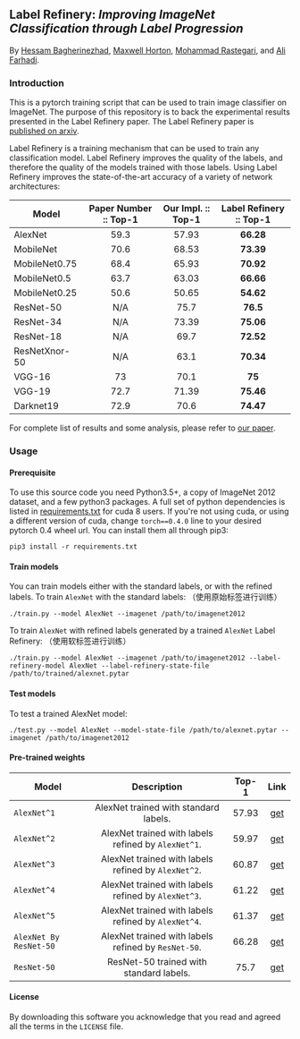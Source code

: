 ## Label Refinery: *Improving ImageNet Classification through Label Progression*
By [Hessam Bagherinezhad](http://homes.cs.washington.edu/~hessam/),
[Maxwell Horton](http://homes.cs.washington.edu/~mchorton/),
[Mohammad Rastegari](http://www.umiacs.umd.edu/~mrastega/),
and [Ali Farhadi](http://homes.cs.washington.edu/~ali/).

### Introduction

This is a pytorch training script that can be used to train image classifier on
ImageNet. The purpose of this repository is to back the experimental results
presented in the Label Refinery paper. The Label Refinery paper is
[published on arxiv](https://arxiv.org/abs/1805.02641).

Label Refinery is a training mechanism that can be used to train any
classification model. Label Refinery improves the quality of the labels, and
therefore the quality of the models trained with those labels. Using Label
Refinery improves the state-of-the-art accuracy of a variety of network
architectures:

Model          | Paper Number :: Top-1 | Our Impl. :: Top-1  | Label Refinery :: Top-1
-------------- |:---------------------:|:-------------------:|:-----------------------:
AlexNet        | 59.3                  | 57.93               | **66.28**
MobileNet      | 70.6                  | 68.53               | **73.39**
MobileNet0.75  | 68.4                  | 65.93               | **70.92**
MobileNet0.5   | 63.7                  | 63.03               | **66.66**
MobileNet0.25  | 50.6                  | 50.65               | **54.62**
ResNet-50      | N/A                   | 75.7                | **76.5**
ResNet-34      | N/A                   | 73.39               | **75.06**
ResNet-18      | N/A                   | 69.7                | **72.52**
ResNetXnor-50  | N/A                   | 63.1                | **70.34**
VGG-16         | 73                    | 70.1                | **75**
VGG-19         | 72.7                  | 71.39               | **75.46**
Darknet19      | 72.9                  | 70.6                | **74.47**

For complete list of results and some analysis, please refer to
[our paper](https://arxiv.org/abs/1805.02641).

### Usage
#### Prerequisite
To use this source code you need Python3.5+, a copy of ImageNet 2012 dataset,
and a few python3 packages. A full set of python dependencies is listed in
[requirements.txt](requirements.txt) for cuda 8 users. If you're not using cuda,
or using a different version of cuda, change `torch==0.4.0` line to your desired
pytorch 0.4 wheel url. You can install them all through pip3:
```
pip3 install -r requirements.txt
```

#### Train models

You can train models either with the standard labels, or with the refined
labels. To train `AlexNet` with the standard labels:
（使用原始标签进行训练）
```
./train.py --model AlexNet --imagenet /path/to/imagenet2012
```
To train `AlexNet` with refined labels generated by a trained `AlexNet` Label
Refinery:
（使用软标签进行训练）
```
./train.py --model AlexNet --imagenet /path/to/imagenet2012 --label-refinery-model AlexNet --label-refinery-state-file /path/to/trained/alexnet.pytar
```

#### Test models

To test a trained AlexNet model:
```
./test.py --model AlexNet --model-state-file /path/to/alexnet.pytar --imagenet /path/to/imagenet2012
```


#### Pre-trained weights

Model                | Description                                           | Top-1  | Link
-------------------- |:-----------------------------------------------------:|:------:|:------:
`AlexNet^1`            | AlexNet trained with standard labels.               | 57.93  | [get](https://storage.googleapis.com/xnorai-public/downloads/label-refinery/alexnet%5E1.pytar)
`AlexNet^2`            | AlexNet trained with labels refined by `AlexNet^1`. | 59.97  | [get](https://storage.googleapis.com/xnorai-public/downloads/label-refinery/alexnet%5E2.pytar)
`AlexNet^3`            | AlexNet trained with labels refined by `AlexNet^2`. | 60.87  | [get](https://storage.googleapis.com/xnorai-public/downloads/label-refinery/alexnet%5E3.pytar)
`AlexNet^4`            | AlexNet trained with labels refined by `AlexNet^3`. | 61.22  | [get](https://storage.googleapis.com/xnorai-public/downloads/label-refinery/alexnet%5E4.pytar)
`AlexNet^5`            | AlexNet trained with labels refined by `AlexNet^4`. | 61.37  | [get](https://storage.googleapis.com/xnorai-public/downloads/label-refinery/alexnet%5E5.pytar)
`AlexNet By ResNet-50` | AlexNet trained with labels refined by `ResNet-50`. | 66.28  | [get](https://storage.googleapis.com/xnorai-public/downloads/label-refinery/alexnet-from-resnet50.pytar)
`ResNet-50`            | ResNet-50 trained with standard labels.             | 75.7   | [get](https://storage.googleapis.com/xnorai-public/downloads/label-refinery/resnet50.pytar)

#### License
By downloading this software you acknowledge that you read and agreed all the
terms in the `LICENSE` file.
